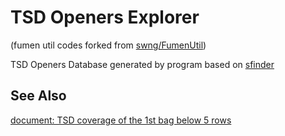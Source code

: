 # TSD Openers Explorer

(fumen util codes forked from [swng/FumenUtil](https://github.com/swng/FumenUtil))

TSD Openers Database generated by program based on [sfinder](https://github.com/knewjade/solution-finder)

## See Also

[document: TSD coverage of the 1st bag below 5 rows](https://docs.google.com/document/d/1NY5XIzgIE9HnP5LtWD_O82befmhNvuHXQg4H5JRcTlE/edit?usp=sharing)
